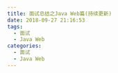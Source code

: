 ```yaml
---
title: 面试总结之Java Web篇(持续更新)
date: 2018-09-27 21:16:53
tags:
  - 面试
  - Java Web
categories:
  - 面试
  - Java Web
---
```

